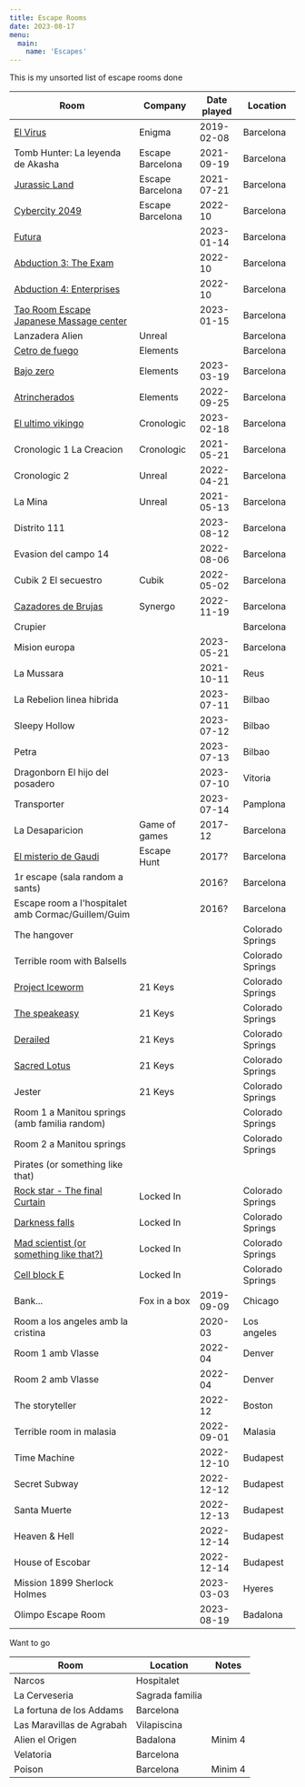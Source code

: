 ```yaml
---
title: Escape Rooms
date: 2023-08-17
menu:
  main:
    name: 'Escapes'
---
```


This is my unsorted list of escape rooms done

| Room                                                                                       | Company          | Date played | Location         |
| ------------------------------------------------------------------------------------------ | ---------------- | ----------- | ---------------- |
| [El Virus](https://juegoenigma.es/es/juego-el-virus/)                                      | Enigma           | 2019-02-08  | Barcelona        |
| Tomb Hunter: La leyenda de Akasha                                                          | Escape Barcelona | 2021-09-19  | Barcelona        |
| [Jurassic Land](https://www.escapebarcelona.com/jurassic-land.php)                         | Escape Barcelona | 2021-07-21  | Barcelona        |
| [Cybercity 2049](https://www.escapebarcelona.com/cybercity-2049.php)                       | Escape Barcelona | 2022-10     | Barcelona        |
| [Futura](https://futuraescape.com/)                                                        |                  | 2023-01-14  | Barcelona        |
| [Abduction 3: The Exam](https://www.abduction.es/badalona/abduction3)                      |                  | 2022-10     | Barcelona        |
| [Abduction 4: Enterprises](https://www.abduction.es/badalona/abduction4)                   |                  | 2022-10     | Barcelona        |
| [Tao Room Escape Japanese Massage center](https://virusroomescape.com/ca/jocs/tao-catala/) |                  | 2023-01-15  | Barcelona        |
| Lanzadera Alien                                                                            | Unreal           |             | Barcelona        |
| [Cetro de fuego](https://www.elementsescaperoom.com/el-cetro-de-fuego/)                    | Elements         |             | Barcelona        |
| [Bajo zero](https://www.elementsescaperoom.com/bajo-zero/)                                 | Elements         | 2023-03-19  | Barcelona        |
| [Atrincherados](https://www.elementsescaperoom.com/bajo-zero/)                             | Elements         | 2022-09-25  | Barcelona        |
| [El ultimo vikingo](https://www.elementsescaperoom.com/el-ultimo-vikingo/)                 | Cronologic       | 2023-02-18  | Barcelona        |
| Cronologic 1 La Creacion                                                                   | Cronologic       | 2021-05-21  | Barcelona        |
| Cronologic 2                                                                               | Unreal           | 2022-04-21  | Barcelona        |
| La Mina                                                                                    | Unreal           | 2021-05-13  | Barcelona        |
| Distrito 111                                                                               |                  | 2023-08-12  | Barcelona        |
| Evasion del campo 14                                                                       |                  | 2022-08-06  | Barcelona        |
| Cubik 2 El secuestro                                                                       | Cubik            | 2022-05-02  | Barcelona        |
| [Cazadores de Brujas](https://www.synergoescaperoom.es/historia/index.html)                | Synergo          | 2022-11-19  | Barcelona        |
| Crupier                                                                                    |                  |             | Barcelona        |
| Mision europa                                                                              |                  | 2023-05-21  | Barcelona        |
| La Mussara                                                                                 |                  | 2021-10-11  | Reus             |
| La Rebelion linea hibrida                                                                  |                  | 2023-07-11  | Bilbao           |
| Sleepy Hollow                                                                              |                  | 2023-07-12  | Bilbao           |
| Petra                                                                                      |                  | 2023-07-13  | Bilbao           |
| Dragonborn El hijo del posadero                                                            |                  | 2023-07-10  | Vitoria          |
| Transporter                                                                                |                  | 2023-07-14  | Pamplona         |
| La Desaparicion                                                                            | Game of games    | 2017-12     | Barcelona        |
| [El misterio de Gaudi](https://escapehunt.com/es/barcelona/games/el-misterio-de-gaudi/)    | Escape Hunt      | 2017?       | Barcelona        |
| 1r escape (sala random a sants)                                                            |                  | 2016?       | Barcelona        |
| Escape room a l'hospitalet amb Cormac/Guillem/Guim                                         |                  | 2016?       | Barcelona        |
| The hangover                                                                               |                  |             | Colorado Springs |
| Terrible room with Balsells                                                                |                  |             | Colorado Springs |
| [Project Iceworm](https://www.21keysescapes.com/rooms/project-iceworm)                     | 21 Keys          |             | Colorado Springs |
| [The speakeasy](https://www.21keysescapes.com/rooms/speakeasy)                             | 21 Keys          |             | Colorado Springs |
| [Derailed](https://www.21keysescapes.com/rooms/derailed)                                   | 21 Keys          |             | Colorado Springs |
| [Sacred Lotus](https://www.21keysescapes.com/rooms/the-sacred-lotus)                       | 21 Keys          |             | Colorado Springs |
| Jester                                                                                     | 21 Keys          |             | Colorado Springs |
| Room 1 a Manitou springs (amb familia random)                                              |                  |             | Colorado Springs |
| Room 2 a Manitou springs                                                                   |                  |             | Colorado Springs |
| Pirates (or something like that)                                                           |                  |             |                  |
| [Rock star - The final Curtain](https://lockedinescapes.com/escape-rooms/)                 | Locked In        |             | Colorado Springs |
| [Darkness falls](https://lockedinescapes.com/escape-rooms/)                                | Locked In        |             | Colorado Springs |
| [Mad scientist (or something like that?)](https://lockedinescapes.com/escape-rooms/)       | Locked In        |             | Colorado Springs |
| [Cell block E](https://lockedinescapes.com/escape-rooms/)                                  | Locked In        |             | Colorado Springs |
| Bank...                                                                                    | Fox in a box     | 2019-09-09  | Chicago          |
| Room a los angeles amb la cristina                                                         |                  | 2020-03     | Los angeles      |
| Room 1 amb Vlasse                                                                          |                  | 2022-04     | Denver           |
| Room 2 amb Vlasse                                                                          |                  | 2022-04     | Denver           |
| The storyteller                                                                            |                  | 2022-12     | Boston           |
| Terrible room in malasia                                                                   |                  | 2022-09-01  | Malasia          |
| Time Machine                                                                               |                  | 2022-12-10  | Budapest         |
| Secret Subway                                                                              |                  | 2022-12-12  | Budapest         |
| Santa Muerte                                                                               |                  | 2022-12-13  | Budapest         |
| Heaven & Hell                                                                              |                  | 2022-12-14  | Budapest         |
| House of Escobar                                                                           |                  | 2022-12-14  | Budapest         |
| Mission 1899 Sherlock Holmes                                                               |                  | 2023-03-03  | Hyeres           |
| Olimpo Escape Room                                                                         |                  | 2023-08-19  | Badalona         |



Want to go

| Room                      | Location        | Notes   |
| ------------------------- | --------------- | ------- |
| Narcos                    | Hospitalet      |         |
| La Cerveseria             | Sagrada familia |         |
| La fortuna de los Addams  | Barcelona       |         |
| Las Maravillas de Agrabah | Vilapiscina     |         |
| Alien el Origen           | Badalona        | Minim 4 |
| Velatoria                 | Barcelona       |         |
| Poison                    | Barcelona       | Minim 4 |

